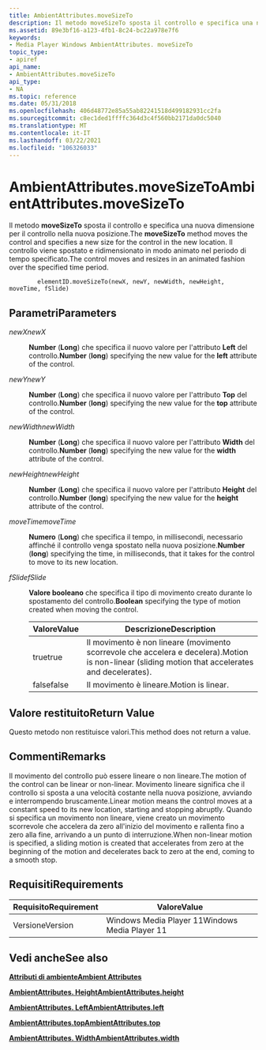 ```yaml
---
title: AmbientAttributes.moveSizeTo
description: Il metodo moveSizeTo sposta il controllo e specifica una nuova dimensione per il controllo nella nuova posizione. Il controllo viene spostato e ridimensionato in modo animato nel periodo di tempo specificato.
ms.assetid: 89e3bf16-a123-4fb1-8c24-bc22a978e7f6
keywords:
- Media Player Windows AmbientAttributes. moveSizeTo
topic_type:
- apiref
api_name:
- AmbientAttributes.moveSizeTo
api_type:
- NA
ms.topic: reference
ms.date: 05/31/2018
ms.openlocfilehash: 406d48772e85a55ab82241518d499182931cc2fa
ms.sourcegitcommit: c8ec1ded1ffffc364d3c4f560bb2171da0dc5040
ms.translationtype: MT
ms.contentlocale: it-IT
ms.lasthandoff: 03/22/2021
ms.locfileid: "106326033"
---
```

# <a name="ambientattributesmovesizeto"></a><span data-ttu-id="747ff-105">AmbientAttributes.moveSizeTo</span><span class="sxs-lookup"><span data-stu-id="747ff-105">AmbientAttributes.moveSizeTo</span></span>

<span data-ttu-id="747ff-106">Il metodo **moveSizeTo** sposta il controllo e specifica una nuova dimensione per il controllo nella nuova posizione.</span><span class="sxs-lookup"><span data-stu-id="747ff-106">The **moveSizeTo** method moves the control and specifies a new size for the control in the new location.</span></span> <span data-ttu-id="747ff-107">Il controllo viene spostato e ridimensionato in modo animato nel periodo di tempo specificato.</span><span class="sxs-lookup"><span data-stu-id="747ff-107">The control moves and resizes in an animated fashion over the specified time period.</span></span>

``` syntax
        elementID.moveSizeTo(newX, newY, newWidth, newHeight, moveTime, fSlide)
```

## <a name="parameters"></a><span data-ttu-id="747ff-108">Parametri</span><span class="sxs-lookup"><span data-stu-id="747ff-108">Parameters</span></span>

<dl> <dt>

<span data-ttu-id="747ff-109"><span id="newX"></span><span id="newx"></span><span id="NEWX"></span>*newX*</span><span class="sxs-lookup"><span data-stu-id="747ff-109"><span id="newX"></span><span id="newx"></span><span id="NEWX"></span>*newX*</span></span>
</dt> <dd>

<span data-ttu-id="747ff-110">**Number** (**Long**) che specifica il nuovo valore per l'attributo **Left** del controllo.</span><span class="sxs-lookup"><span data-stu-id="747ff-110">**Number** (**long**) specifying the new value for the **left** attribute of the control.</span></span>

</dd> <dt>

<span data-ttu-id="747ff-111"><span id="newY"></span><span id="newy"></span><span id="NEWY"></span>*newY*</span><span class="sxs-lookup"><span data-stu-id="747ff-111"><span id="newY"></span><span id="newy"></span><span id="NEWY"></span>*newY*</span></span>
</dt> <dd>

<span data-ttu-id="747ff-112">**Number** (**Long**) che specifica il nuovo valore per l'attributo **Top** del controllo.</span><span class="sxs-lookup"><span data-stu-id="747ff-112">**Number** (**long**) specifying the new value for the **top** attribute of the control.</span></span>

</dd> <dt>

<span data-ttu-id="747ff-113"><span id="newWidth"></span><span id="newwidth"></span><span id="NEWWIDTH"></span>*newWidth*</span><span class="sxs-lookup"><span data-stu-id="747ff-113"><span id="newWidth"></span><span id="newwidth"></span><span id="NEWWIDTH"></span>*newWidth*</span></span>
</dt> <dd>

<span data-ttu-id="747ff-114">**Number** (**Long**) che specifica il nuovo valore per l'attributo **Width** del controllo.</span><span class="sxs-lookup"><span data-stu-id="747ff-114">**Number** (**long**) specifying the new value for the **width** attribute of the control.</span></span>

</dd> <dt>

<span data-ttu-id="747ff-115"><span id="newHeight"></span><span id="newheight"></span><span id="NEWHEIGHT"></span>*newHeight*</span><span class="sxs-lookup"><span data-stu-id="747ff-115"><span id="newHeight"></span><span id="newheight"></span><span id="NEWHEIGHT"></span>*newHeight*</span></span>
</dt> <dd>

<span data-ttu-id="747ff-116">**Number** (**Long**) che specifica il nuovo valore per l'attributo **Height** del controllo.</span><span class="sxs-lookup"><span data-stu-id="747ff-116">**Number** (**long**) specifying the new value for the **height** attribute of the control.</span></span>

</dd> <dt>

<span data-ttu-id="747ff-117"><span id="moveTime"></span><span id="movetime"></span><span id="MOVETIME"></span>*moveTime*</span><span class="sxs-lookup"><span data-stu-id="747ff-117"><span id="moveTime"></span><span id="movetime"></span><span id="MOVETIME"></span>*moveTime*</span></span>
</dt> <dd>

<span data-ttu-id="747ff-118">**Numero** (**Long**) che specifica il tempo, in millisecondi, necessario affinché il controllo venga spostato nella nuova posizione.</span><span class="sxs-lookup"><span data-stu-id="747ff-118">**Number** (**long**) specifying the time, in milliseconds, that it takes for the control to move to its new location.</span></span>

</dd> <dt>

<span data-ttu-id="747ff-119"><span id="fSlide"></span><span id="fslide"></span><span id="FSLIDE"></span>*fSlide*</span><span class="sxs-lookup"><span data-stu-id="747ff-119"><span id="fSlide"></span><span id="fslide"></span><span id="FSLIDE"></span>*fSlide*</span></span>
</dt> <dd>

<span data-ttu-id="747ff-120">**Valore booleano** che specifica il tipo di movimento creato durante lo spostamento del controllo.</span><span class="sxs-lookup"><span data-stu-id="747ff-120">**Boolean** specifying the type of motion created when moving the control.</span></span>



| <span data-ttu-id="747ff-121">Valore</span><span class="sxs-lookup"><span data-stu-id="747ff-121">Value</span></span> | <span data-ttu-id="747ff-122">Descrizione</span><span class="sxs-lookup"><span data-stu-id="747ff-122">Description</span></span>                                                             |
|-------|-------------------------------------------------------------------------|
| <span data-ttu-id="747ff-123">true</span><span class="sxs-lookup"><span data-stu-id="747ff-123">true</span></span>  | <span data-ttu-id="747ff-124">Il movimento è non lineare (movimento scorrevole che accelera e decelera).</span><span class="sxs-lookup"><span data-stu-id="747ff-124">Motion is non-linear (sliding motion that accelerates and decelerates).</span></span> |
| <span data-ttu-id="747ff-125">false</span><span class="sxs-lookup"><span data-stu-id="747ff-125">false</span></span> | <span data-ttu-id="747ff-126">Il movimento è lineare.</span><span class="sxs-lookup"><span data-stu-id="747ff-126">Motion is linear.</span></span>                                                       |



 

</dd> </dl>

## <a name="return-value"></a><span data-ttu-id="747ff-127">Valore restituito</span><span class="sxs-lookup"><span data-stu-id="747ff-127">Return Value</span></span>

<span data-ttu-id="747ff-128">Questo metodo non restituisce valori.</span><span class="sxs-lookup"><span data-stu-id="747ff-128">This method does not return a value.</span></span>

## <a name="remarks"></a><span data-ttu-id="747ff-129">Commenti</span><span class="sxs-lookup"><span data-stu-id="747ff-129">Remarks</span></span>

<span data-ttu-id="747ff-130">Il movimento del controllo può essere lineare o non lineare.</span><span class="sxs-lookup"><span data-stu-id="747ff-130">The motion of the control can be linear or non-linear.</span></span> <span data-ttu-id="747ff-131">Movimento lineare significa che il controllo si sposta a una velocità costante nella nuova posizione, avviando e interrompendo bruscamente.</span><span class="sxs-lookup"><span data-stu-id="747ff-131">Linear motion means the control moves at a constant speed to its new location, starting and stopping abruptly.</span></span> <span data-ttu-id="747ff-132">Quando si specifica un movimento non lineare, viene creato un movimento scorrevole che accelera da zero all'inizio del movimento e rallenta fino a zero alla fine, arrivando a un punto di interruzione.</span><span class="sxs-lookup"><span data-stu-id="747ff-132">When non-linear motion is specified, a sliding motion is created that accelerates from zero at the beginning of the motion and decelerates back to zero at the end, coming to a smooth stop.</span></span>

## <a name="requirements"></a><span data-ttu-id="747ff-133">Requisiti</span><span class="sxs-lookup"><span data-stu-id="747ff-133">Requirements</span></span>



| <span data-ttu-id="747ff-134">Requisito</span><span class="sxs-lookup"><span data-stu-id="747ff-134">Requirement</span></span> | <span data-ttu-id="747ff-135">Valore</span><span class="sxs-lookup"><span data-stu-id="747ff-135">Value</span></span> |
|--------------------|------------------------------------|
| <span data-ttu-id="747ff-136">Versione</span><span class="sxs-lookup"><span data-stu-id="747ff-136">Version</span></span><br/> | <span data-ttu-id="747ff-137">Windows Media Player 11</span><span class="sxs-lookup"><span data-stu-id="747ff-137">Windows Media Player 11</span></span><br/> |



## <a name="see-also"></a><span data-ttu-id="747ff-138">Vedi anche</span><span class="sxs-lookup"><span data-stu-id="747ff-138">See also</span></span>

<dl> <dt>

[<span data-ttu-id="747ff-139">**Attributi di ambiente**</span><span class="sxs-lookup"><span data-stu-id="747ff-139">**Ambient Attributes**</span></span>](ambient-attributes.md)
</dt> <dt>

[<span data-ttu-id="747ff-140">**AmbientAttributes. Height**</span><span class="sxs-lookup"><span data-stu-id="747ff-140">**AmbientAttributes.height**</span></span>](ambientattributes-height.md)
</dt> <dt>

[<span data-ttu-id="747ff-141">**AmbientAttributes. Left**</span><span class="sxs-lookup"><span data-stu-id="747ff-141">**AmbientAttributes.left**</span></span>](ambientattributes-left.md)
</dt> <dt>

[<span data-ttu-id="747ff-142">**AmbientAttributes.top**</span><span class="sxs-lookup"><span data-stu-id="747ff-142">**AmbientAttributes.top**</span></span>](ambientattributes-top.md)
</dt> <dt>

[<span data-ttu-id="747ff-143">**AmbientAttributes. Width**</span><span class="sxs-lookup"><span data-stu-id="747ff-143">**AmbientAttributes.width**</span></span>](ambientattributes-width.md)
</dt> </dl>

 

 





